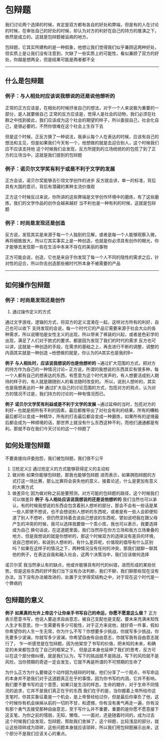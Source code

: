 # 包辩题
我们讨论两个选择的时候，肯定是双方都有各自的好处和弊端，但是有的人在讨论的时候，在审张自己的好处的时候，却认为对方的利好在自己的持方的推演之下，依然是成立的。这就是包辩题被诟病的地方。

包辩题，它其实所建构的是一种假象，他想让我们觉得我们似乎兼顾这两种好处，但实质上是让我们没有注意到，欠缺了一些实质上的可能性，看似兼顾了双方的好处，你越是想两全，但是结果可能是两者都不全

----

## 什么是包辩题
### 例子：与人相处时应该说我想说的还是说他想听的
正常的正方应该是，在相处的时候抒发自己的想法，对于一个人来说极为重要的一部分，是人就要做自己
正常的反方应该是，觉得人是社会的动物，我们必须在社群之中找到彼此，我们应该成为这个社会的期望的样子，所以委屈自己，社会化自己，是很必要的，不然你很难在这个社会上生存下去

但是这个时候，正反方换了一种说法，我承认每个人在表达的时候，应该有自己的想法和主见，但是如果我们今天有一个，他想做的就是去迎合别人，这个时候我们应不应该支持他
这个时候我们会发现，反方所提到的立场统统的的包揽了到了正方的立场当中，这就是我们提到的包辩题

### 例子：诺贝尔文学奖有利于或是不利于文学的发展
正方会谈，诺贝尔奖能够去引领文学创作的进步
反方就会讲，单一的标准，背后具有大国的意识，背后有潜藏的某种主流价值观

正方这个时候反过来说，你所讲的这些弊端是文学创作环境中的磨炼，有了这些磨炼，我们的文学作品的创作会越来越好
当不利也是一种有利的时候，这就是包辩题


### 例子：时尚是发现还是创造
反方说，发现其实是来源于每一个人独到的见解，或者是每一个人能够观察入微，再将细致放大，所以它其实事实上是一种创造，也就是你必须具有创作的眼光，你才能够去发现那一些在生活中本来不存在的美丽的事物

正方可能会说，创造，它也是来自于你发现了每一个人不同的隐性的需求之后，针对性的迎合，所以你去创造那些被时代所本身不被需要的产品

----

## 如何操作包辩题
### 例子：时尚是发现还是创作
1. 通过操作定义的方式

通过文字游戏，逻辑的方式，将双方的定义混淆在一起，这样对方所有的利好，自己也可以收下
支持发现的会说，每一个时代它的产品它需要来源于社会大众的各种需求，所以说哪怕是女性主义的出现，所以带来了裤装的兴起，或者是色彩学的出现，满足了人们对于款式的要求。都是因为发现了我们的时代的需求
反方也可以讲，这就是一种创造的手段，在需求的基础之上，再去进行不断的调整，调整的内涵其实就是一种创造
~他想做的就是，你认为的A其实也是我的B~

**例子**
**与人相处时，应该说我想说的也是他想听的**
~通过扩大范围的方式，把对方的持方作为自己的一种情况讨论~
正方说，所谓的我想说的东西其实有很多种，每一个人都有自己的想表达的东西，有愿意为这个时代发声的，有人想要活成别人期待的样子的，有人就是跟随别人的看法随时改变的。
所以，说别人想听的，其实也是我想表达的一种
通过扩大自己的讨论范围的方式，包揽对方的观点，认为对方的情况不过是，我们持方的讨论的一种有情况而已。

**例子**
**诺贝尔文学奖有利益或是不利于文学的发展**
~通过延伸的当时，包揽对方的利好~
也就是把所有不利的因素，最后都推导出了对社会有利的结果。所有的糟粕最后都可以变成一种精华，所有的打击最后都会变成一种磨炼，如果所有的逆境最后都会成为一种顺境的话，那世界上就没有什么东西这种不利，而他们通通都是有利。那就不存在我们今天讨论的这一个辩题了

## 如何处理包辩题
不要直接向评委抱怨，我们被包辩题，我们很不公平
1. [[抢定义]]
通过抢定义的方式能够获得定义的主动权
2. 做对称
如果你能够包辩题，那我也能够包辩题
进而表示，如果拥抱辩题的方式打这一场比赛，那么比赛将会丧失他的意义，接着论述，什么是更加有意义的大赛方式
3. 做差异化
因为做对称之前是要预测，对方可能的包辩题的路径，这个时候我们可以做差异
**例子**
**与人相处应该说我想说的还是说他想听的**
我们当然也可以承认，有的时候我想说的东西会包含着别人想听的部分，那会不会有一些话是某一些人即使不想说，也不会想说别人想听的东西呢，或者是有一些人会即便知道了别人不想听，但仍然坚持着去说自己想说的东西呢，譬如说吧我在跟父母产生的冲突的时候，我可以选择我要做一个乖小孩，我也可以表示，我要选择成为自己
换句话说，在这道题里面，我们当然存在你方立场和我方立场重叠的地方，但是我想说的就是你想听的，那这个时候双方的选择没有差异的环境，说自己想听的，和说别人想听的，有什么差异呢，价值观的倡导有什么区别吗？如果在这样子的情况之下，两种情况没有任何的冲突，那我们就聊一聊其他的例子，在表达自我和融入社会，这两个决策当中，我们应该做何选择

诺贝尔奖
我当然承认有的缺点，他或许能够具有时代的纠错，进而形成的某些优势。但是这些东西的好坏我们当下没有办法判断，我们不聊，我们聊那些现在没有办法，当下没有办法被改进的，处置于文学得奖结构之中，对于现在这个时代是一个弊病的


## 包辩题的意义
**例子**
**如果真的允许上帝这个让你亲手书写自己的命运，你愿不愿意这么做？**
正方表示愿意书写，他说人要追求自由意志，被自己支配也是支配，要未来充满未知性人生才有意思，你一生需要有多少可能性，对于正方来说他，就好奇一件事，假如你希望你的人生一生无常，你为什么不写？你想要多少挑战，你就写多少挑战，你先要多少波澜，你就写多少波澜，你希望自由有自由意志，你就写我有自由意志就行了，
乍一听感觉是在包辩题，因为他架空了书写的价值，把未知的未来，和确定的未来都包含在了自己的框架之下。
但是这本身也延伸了我们的思考，反方可以在这个部分做纠缠，就是我们认为，写下的挑战就不是挑战，写下的风险就不是风险，当你预期的奇迹一定会发生，它就不再是所谓的不可预期的生命了

为什么正方为什么要做这个动作因为结辩的时候，他们分享了一个观点，书写命运的本身并不是我们对于这道题真正在乎的事情，因为你书写的内涵，它并不影响，我们要不要书写的这个意愿，如果只是生活的样态，生命的期许，对于生命不同情况的追求，它并不是我们真正在乎的东西
我们在乎的是，当你握着上帝所给你这支笔时，你其实象征着是一个机会，是上帝曾经给过你，但是最后你辜负了他，这个时候你有机会抹掉从前的一切的不甘，和遗憾，你有没有勇气再走一遍，你有没有那个勇气去接受那种自由意志，至于写什么并不重要，重要的是你愿不愿意接下这支笔，为你之前的懦弱，无知，懒惰，一一面对，还是随着时间的，成为过去
这个时候我们会发现，包辩题，帮助我们舍掉了，这个辩题，比较浅显的部分，就让这些琐碎成为琐碎，这些问题本身就应该琐碎，所以我们用包辩题展示出来，这个部分不是我们应该关心的重点。

